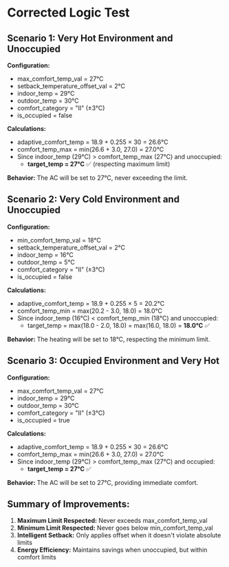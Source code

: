 # Corrected Logic Test

## Scenario 1: Very Hot Environment and Unoccupied
**Configuration:**
- max_comfort_temp_val = 27°C
- setback_temperature_offset_val = 2°C
- indoor_temp = 29°C
- outdoor_temp = 30°C
- comfort_category = "II" (±3°C)
- is_occupied = false

**Calculations:**
- adaptive_comfort_temp = 18.9 + 0.255 × 30 = 26.6°C
- comfort_temp_max = min(26.6 + 3.0, 27.0) = 27.0°C
- Since indoor_temp (29°C) > comfort_temp_max (27°C) and unoccupied:
  - **target_temp = 27°C** ✅ (respecting maximum limit)

**Behavior:** The AC will be set to 27°C, never exceeding the limit.

## Scenario 2: Very Cold Environment and Unoccupied
**Configuration:**
- min_comfort_temp_val = 18°C
- setback_temperature_offset_val = 2°C
- indoor_temp = 16°C
- outdoor_temp = 5°C
- comfort_category = "II" (±3°C)
- is_occupied = false

**Calculations:**
- adaptive_comfort_temp = 18.9 + 0.255 × 5 = 20.2°C
- comfort_temp_min = max(20.2 - 3.0, 18.0) = 18.0°C
- Since indoor_temp (16°C) < comfort_temp_min (18°C) and unoccupied:
  - target_temp = max(18.0 - 2.0, 18.0) = max(16.0, 18.0) = **18.0°C** ✅

**Behavior:** The heating will be set to 18°C, respecting the minimum limit.

## Scenario 3: Occupied Environment and Very Hot
**Configuration:**
- max_comfort_temp_val = 27°C
- indoor_temp = 29°C
- outdoor_temp = 30°C
- comfort_category = "II" (±3°C)
- is_occupied = true

**Calculations:**
- adaptive_comfort_temp = 18.9 + 0.255 × 30 = 26.6°C
- comfort_temp_max = min(26.6 + 3.0, 27.0) = 27.0°C
- Since indoor_temp (29°C) > comfort_temp_max (27°C) and occupied:
  - **target_temp = 27°C** ✅

**Behavior:** The AC will be set to 27°C, providing immediate comfort.

## Summary of Improvements:
1. **Maximum Limit Respected:** Never exceeds max_comfort_temp_val
2. **Minimum Limit Respected:** Never goes below min_comfort_temp_val
3. **Intelligent Setback:** Only applies offset when it doesn't violate absolute limits
4. **Energy Efficiency:** Maintains savings when unoccupied, but within comfort limits
